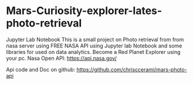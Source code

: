 # Mars-Curiosity-explorer-lates-photo-retrieval
Jupyter Lab Notebook 
This is a small project on Photo retrieval from from nasa server using FREE NASA API using Jupyter lab Notebook and some libraries for used on data analytics. Become a Red Planet Explorer using your pc.
Nasa Open API:
https://api.nasa.gov/

Api code and Doc on github:
https://github.com/chrisccerami/mars-photo-api
